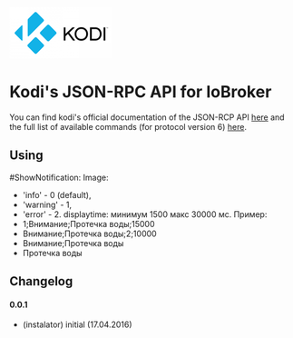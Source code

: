 ![Logo](admin/kodi.png)
# Kodi's JSON-RPC API for IoBroker
You can find kodi's official documentation of the JSON-RCP API [here](http://kodi.wiki/view/JSON-RPC_API) and the full list of available commands (for protocol version 6) [here](http://kodi.wiki/view/JSON-RPC_API/v6).

## Using
#ShowNotification: 
Image:
  * 'info' - 0 (default),
  * 'warning' - 1,
  * 'error' - 2.
displaytime: минимум 1500 макс 30000 мс.
Пример: 
 * 1;Внимание;Протечка воды;15000
 * Внимание;Протечка воды;2;10000
 * Внимание;Протечка воды
 * Протечка воды

## Changelog

#### 0.0.1
* (instalator) initial (17.04.2016)
